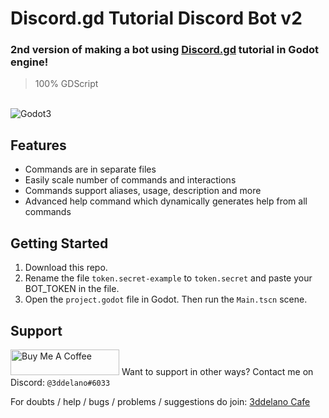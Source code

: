 Discord.gd Tutorial Discord Bot v2
=========================================
### 2nd version of making a bot using [Discord.gd](https://github.com/3ddelano/discord.gd) tutorial in Godot engine!

> 100% GDScript

<br>
<img alt="Godot3" src="https://img.shields.io/badge/-Godot 3.x-478CBF?style=for-the-badge&logo=godotengine&logoWidth=20&logoColor=white" />

Features
--------------

- Commands are in separate files
- Easily scale number of commands and interactions
- Commands support aliases, usage, description and more
- Advanced help command which dynamically generates help from all commands


Getting Started
----------

1. Download this repo.
2. Rename the file `token.secret-example` to `token.secret` and paste your BOT_TOKEN in the file.
3. Open the `project.godot` file in Godot. Then run the `Main.tscn` scene.

Support
----------
<a href="https://www.buymeacoffee.com/3ddelano" target="_blank"><img height="41" width="174" src="https://cdn.buymeacoffee.com/buttons/v2/default-red.png" alt="Buy Me A Coffee" width="150" ></a>
Want to support in other ways? Contact me on Discord: `@3ddelano#6033`

For doubts / help / bugs / problems / suggestions do join: [3ddelano Cafe](https://discord.gg/FZY9TqW)